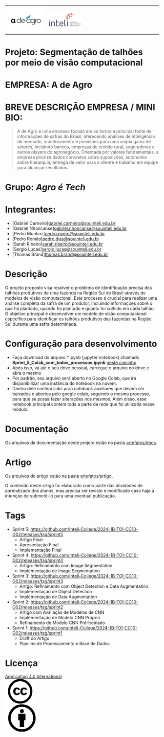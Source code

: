 <table>
<tr>
<td>
<a href= "https://www.btgpactual.com/"><img src="./artefatos/docs/img/adeagro.png" alt="BTG Pactual" border="0" width="100%"></a>
</td>
<td><a href= "https://www.inteli.edu.br/"><img src="./artefatos/docs/img/logo-inteli.png" alt="Inteli - Instituto de Tecnologia e Liderança" border="0" width="30%"></a>
</td>
</tr>
</table>

# Projeto: Segmentação de talhões por meio de visão computacional

# EMPRESA: A de Agro 

# BREVE DESCRIÇÃO EMPRESA / MINI BIO:
> A de Agro é uma empresa focada em se tornar a principal fonte de informações de safras do Brasil, oferecendo análises de inteligência de mercado, monitoramento e previsões para uma ampla gama de setores, incluindo bancos, empresas de crédito rural, seguradoras e outros players do agronegócio. Orientada por valores fundamentais, a empresa prioriza dados concretos sobre suposições, autonomia sobre hierarquia, entrega de valor para o cliente e trabalho em equipe para alcançar resultados.

# Grupo: *Agro é Tech*

# Integrantes:

* [Gabriel Carneiro]<gabriel.carneiro@souinteli.edu.br>
* [Gabriel Nhoncanse]<gabriel.nhoncanse@souinteli.edu.br>
* [Pedro Munhoz]<pedro.rivero@souinteli.edu.br>
* [Pedro Romão]<pedro.dias@souinteli.edu.br>
* [Sarah Ribeiro]<sarah.ribeiro@souinteli.edu.br>
* [Sergio Lucas]<sergio.lucas@souinteli.edu.br>
* [Thomas Brand]<thomas.brand@souinteli.edu.br>

# Descrição

O projeto proposto visa resolver o problema de identificação precisa dos talhões produtivos de uma fazenda na Região Sul do Brasil através de modelos de visão computacional. Este processo é crucial para realizar uma análise completa da safra de um produtor, incluindo informações sobre o que foi plantado, quando foi plantado e quanto foi colhido em cada talhão. O objetivo principal é desenvolver um modelo de visão computacional específico para identificar os talhões produtivos das fazendas na Região Sul durante uma safra determinada.

# Configuração para desenvolvimento

- Faça download do arquivo *.ipynb (jupyter notebook) chamado **Sprint_5_Colab_com_todos_processos.ipynb** [neste caminho](codigo/notebooks/SPRINT%205)
- Após isso, vá até o seu drive pessoal, carregue o arquivo no drive e abra o mesmo
- Por padrão, seu arquivo será aberto no Google Colab, que irá disponibilizar uma instância do notebook na nuvem.
- Dentro dele contém links para notebook auxiliares que devem ser baixados e abertos pelo google colab, seguindo o mesmo processo, para que se possa fazer alterações nos mesmos. Além disso, esse notebook principal contém toda a parte da rede que foi utilizada nesse módulo.

# Documentação

Os arquivos da documentação deste projeto estão na pasta [artefatos/docs](artefatos/docs).


# Artigo

Os arquivos do artigo estão na pasta [artefatos/artigo](artefatos/artigo). 

O conteúdo deste artigo foi elaborado como parte das atividades de aprendizado dos alunos, mas precisa ser revisto e modificado caso haja a intenção de submetê-lo para uma eventual publicação.

# Tags

* Sprint 5: https://github.com/Inteli-College/2024-1B-T01-CC10-G02/releases/tag/sprint5<br>
  * Artigo Final
  * Apresentação Final
  * Implementação Final
* Sprint 4: https://github.com/Inteli-College/2024-1B-T01-CC10-G02/releases/tag/sprint4<br>
  * Artigo: Refinamento com Image Segmentation
  * Implementação de Image Segmentation
* Sprint 3: https://github.com/Inteli-College/2024-1B-T01-CC10-G02/releases/tag/sprint3<br>
  * Artigo: Refinamento com Object Detection e Data Augmentation
  * Implementação de Object Detection
  * Implementação de Data Augmentation
* Sprint 2: https://github.com/Inteli-College/2024-1B-T01-CC10-G02/releases/tag/sprint2<br>
  * Artigo com Avaliação de Modelos de CNN
  * Implementação de Modelo CNN Próprio
  * Refinamento de Modelo CNN Pré-treinado
* Sprint 1: https://github.com/Inteli-College/2024-1B-T01-CC10-G02/releases/tag/sprint1
  * Draft do Artigo
  * Pipeline de Processamento e Base de Dados

# Licença

[Application 4.0 International](https://creativecommons.org/licenses/by/4.0/?ref=chooser-v1)<br>
<a><img src="./artefatos/docs/img/cc.png" alt="CC" border="0" width="20%"></a><br>
<a><img src="./artefatos/docs/img/pessoa.png" border="0" width="20%"></a><br>

